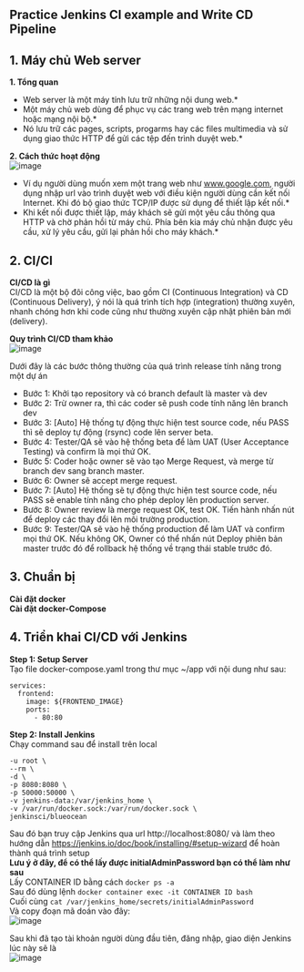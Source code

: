 ## Practice Jenkins CI example and Write CD Pipeline  

## 1. Máy chủ Web server    
**1. Tổng quan**  
* Web server là một máy tính lưu trữ những nội dung web.*  
* Một máy chủ web dùng để phục vụ các trang web trên mạng internet hoặc mạng nội bộ.*  
* Nó lưu trữ các pages, scripts, progarms hay các files multimedia và sử dụng giao thức HTTP để gửi các tệp đến trình duyệt web.*  

**2. Cách thức hoạt động**  
![image](https://user-images.githubusercontent.com/46991949/121111392-fb9c9980-c838-11eb-8832-6daa20d082f1.png)
* Ví dụ người dùng muốn xem một trang web như www.google.com, người dụng nhập url vào trình duyệt web với điều kiện người dùng cần kết nối Internet. Khi đó bộ giao thức TCP/IP được sử dụng để thiết lập kết nối.*  
* Khi kết nối được thiết lập, máy khách sẽ gửi một yêu cầu thông qua HTTP và chờ phản hồi từ máy chủ. Phía bên kia máy chủ nhận được yêu cầu, xử lý yêu cầu, gửi lại phản hồi cho máy khách.*  

## 2. CI/CI  
**CI/CD là gì**  
CI/CD là một bộ đôi công việc, bao gồm CI (Continuous Integration) và CD (Continuous Delivery), ý nói là quá trình tích hợp (integration) thường xuyên, nhanh chóng hơn khi code cũng như thường xuyên cập nhật phiên bản mới (delivery).  

**Quy trình CI/CD tham khảo**  
![image](https://user-images.githubusercontent.com/46991949/121673654-50f7d580-cadb-11eb-92c5-fae1a63f3f06.png)

Dưới đây là các bước thông thường của quá trình release tính năng trong một dự án    
* Bước 1: Khởi tạo repository và có branch default là master và dev    
* Bước 2: Trừ owner ra, thì các coder sẽ push code tính năng lên branch dev    
* Bước 3: [Auto] Hệ thống tự động thực hiện test source code, nếu PASS thì sẽ deploy tự động (rsync) code lên server beta.  
* Bước 4: Tester/QA sẽ vào hệ thống beta để làm UAT (User Acceptance Testing) và confirm là mọi thứ OK.  
* Bước 5: Coder hoặc owner sẽ vào tạo Merge Request, và merge từ branch dev sang branch master.  
* Bước 6: Owner sẽ accept merge request.  
* Bước 7: [Auto] Hệ thống sẽ tự động thực hiện test source code, nếu PASS sẽ enable tính năng cho phép deploy lên production server.  
* Bước 8: Owner review là merge request OK, test OK. Tiến hành nhấn nút để deploy các thay đổi lên môi trường production.  
* Bước 9: Tester/QA sẽ vào hệ thống production để làm UAT và confirm mọi thứ OK. Nếu không OK, Owner có thể nhấn nút Deploy phiên bản master trước đó để rollback hệ thống về trạng thái stable trước đó.      

## 3. Chuẩn bị  
**Cài đặt docker**  
**Cài đặt docker-Compose**  

## 4. Triển khai CI/CD với Jenkins  

**Step 1: Setup Server**  
Tạo file docker-compose.yaml trong thư mục ~/app với nội dung như sau:  
```version: "3"
services:
  frontend:
    image: ${FRONTEND_IMAGE}
    ports:
      - 80:80
  ```  
  
  **Step 2: Install Jenkins**  
  Chạy command sau để install trên local  
  ```docker run \
  -u root \
  --rm \
  -d \
  -p 8080:8080 \
  -p 50000:50000 \
  -v jenkins-data:/var/jenkins_home \
  -v /var/run/docker.sock:/var/run/docker.sock \
  jenkinsci/blueocean
  ```  
  Sau đó bạn truy cập Jenkins qua url http://localhost:8080/ và làm theo hướng dẫn https://jenkins.io/doc/book/installing/#setup-wizard để hoàn thành quá trình setup    
  **Lưu ý ở đây, để có thể lấy được initialAdminPassword bạn có thể làm như sau**    
  Lấy CONTAINER ID bằng cách ```docker ps -a```    
  Sau đó dùng lệnh ```docker container exec -it CONTAINER ID bash```  
  Cuối cùng ```cat /var/jenkins_home/secrets/initialAdminPassword```    
  Và copy đoạn mã doán vào đây:  
  ![image](https://user-images.githubusercontent.com/46991949/121709738-0e49f380-cb03-11eb-945a-a06874980118.png)  
  
  Sau khi đã tạo tài khoản người dùng đầu tiên, đăng nhập, giao diện Jenkins lúc này sẽ là  
  ![image](https://user-images.githubusercontent.com/46991949/121710839-2c642380-cb04-11eb-8d6d-c6c492ce5427.png)



  
  
  

